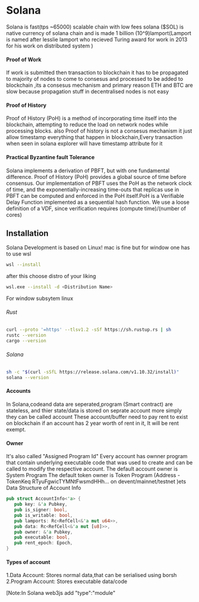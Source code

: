 # Solana
Solana is fast(tps  ~65000) scalable chain with low fees solana ($SOL) is native currency of solana chain  and is made 1 billion (10^9)lamport(Lamport is named after lesslie lamport who recieved Turing award for work in 2013 for his work on distributed system )
#### Proof of Work 
If work is submitted then transaction to blockchain it has to be propagated  to majority of nodes to come to consesus and processed to be added to blockchain ,its  a consesus mechanism  and primary reason ETH and BTC are slow because propagation  stuff in decentralised nodes is not easy 

#### Proof of History

Proof of History (PoH) is a method of incorporating time itself into the blockchain, attempting to reduce the load on network nodes while processing blocks. also Proof of history is not a consesus mechanism it just allow timestamp everything that happen in blockchain,Every transaction when seen in solana explorer will have timestamp attribute for it

#### Practical Byzantine fault Tolerance
Solana implements a derivation of PBFT, but with one fundamental difference. Proof of History (PoH) provides a global source of time before consensus. Our implementation of PBFT uses the PoH as the network clock of time, and the exponentially-increasing time-outs that replicas use in PBFT can be computed and enforced in the PoH itself.PoH is a Verifiable Delay Function implemented as a sequential hash function. We use a loose definition of a VDF, since verification requires (compute time)/(number of cores)

## Installation
Solana Development is based on Linux! mac is fine but for window one has to use wsl
```bash
wsl --install
```
after this choose distro of your liking
```bash
wsl.exe --install -d <Distribution Name>
```
For window subsytem linux
###### Rust
```bash
curl --proto '=https' --tlsv1.2 -sSf https://sh.rustup.rs | sh
rustc --version
cargo --version
```
###### Solana
```bash
sh -c "$(curl -sSfL https://release.solana.com/v1.10.32/install)"
solana --version
```

#### Accounts
In Solana,codeand data are seperated,program (Smart contract) are stateless,
and thier state/data is stored on seprate account more simply they can be called account
These account/buffer need to pay rent to exist on blockchain if an account has 2 year worth of rent in it, It will be rent exempt.
#### Owner 
It's also called "Assigned Program Id"
 Every account has ownner program that contain underlying executable code that was used to create and can be called to modify the respective account.
 The default account owner is System Program
 The default token owner is Token Program
 (Address -TokenKeq RTyuFgwicTYMNtFwsmdHHh... on devent/mainnet/testnet )ets
 Data Structure of Account Info
 ```Rust
 pub struct AccountInfo<'a> {
    pub key: &'a Pubkey,
    pub is_signer: bool,
    pub is_writable: bool,
    pub lamports: Rc<RefCell<&'a mut u64>>,
    pub data: Rc<RefCell<&'a mut [u8]>>,
    pub owner: &'a Pubkey,
    pub executable: bool,
    pub rent_epoch: Epoch,
}
 ```
 #### Types of account 
 1.Data Account: Stores normal data,that can be serialised using borsh 
 2.Program Account: Stores executable data/code


 [Note:In Solana web3js add "type":"module"  